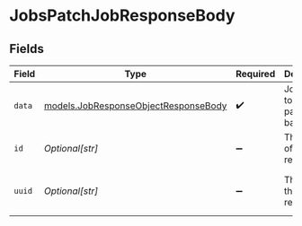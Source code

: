 # JobsPatchJobResponseBody


## Fields

| Field                                                                              | Type                                                                               | Required                                                                           | Description                                                                        | Example                                                                            |
| ---------------------------------------------------------------------------------- | ---------------------------------------------------------------------------------- | ---------------------------------------------------------------------------------- | ---------------------------------------------------------------------------------- | ---------------------------------------------------------------------------------- |
| `data`                                                                             | [models.JobResponseObjectResponseBody](../models/jobresponseobjectresponsebody.md) | :heavy_check_mark:                                                                 | Job object to be passed back                                                       |                                                                                    |
| `id`                                                                               | *Optional[str]*                                                                    | :heavy_minus_sign:                                                                 | The job id of the failed request                                                   | 1553                                                                               |
| `uuid`                                                                             | *Optional[str]*                                                                    | :heavy_minus_sign:                                                                 | The uuid of the failed request                                                     | 8d218e6c-7a16-4f9f-90f7-cc1d93b9e596                                               |